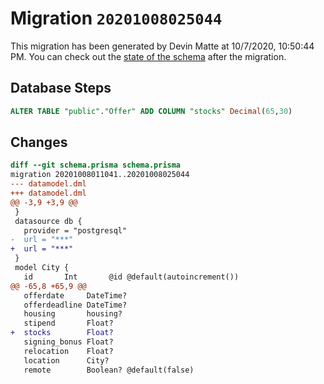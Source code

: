 # Migration `20201008025044`

This migration has been generated by Devin Matte at 10/7/2020, 10:50:44 PM.
You can check out the [state of the schema](./schema.prisma) after the migration.

## Database Steps

```sql
ALTER TABLE "public"."Offer" ADD COLUMN "stocks" Decimal(65,30)   
```

## Changes

```diff
diff --git schema.prisma schema.prisma
migration 20201008011041..20201008025044
--- datamodel.dml
+++ datamodel.dml
@@ -3,9 +3,9 @@
 }
 datasource db {
   provider = "postgresql"
-  url = "***"
+  url = "***"
 }
 model City {
   id       Int       @id @default(autoincrement())
@@ -65,8 +65,9 @@
   offerdate     DateTime?
   offerdeadline DateTime?
   housing       housing?
   stipend       Float?
+  stocks        Float?
   signing_bonus Float?
   relocation    Float?
   location      City?
   remote        Boolean? @default(false)
```


